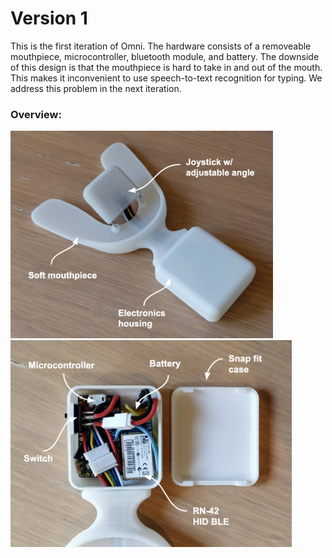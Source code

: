 # Version 1

This is the first iteration of Omni. The hardware consists of a removeable mouthpiece, microcontroller, bluetooth module, and battery. The downside of this design is that the mouthpiece is hard to take in and out of the mouth. This makes it inconvenient to use speech-to-text recognition for typing. We address this problem in the next iteration.

### Overview:

<img src="images/mouthpiece.png" width = "420"> <img src="images/electronics.png" width = "450">
